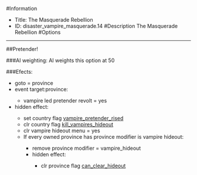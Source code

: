 #Information
 - Title: The Masquerade Rebellion
 - ID: disaster_vampire_masquerade.14
#Description
The Masquerade Rebellion
#Options

___
##Pretender!

###AI weighting:
AI weights this option at 50


###Efects:<ul><li>goto = province</li><li>event target:province:</li><ul><li>vampire led pretender revolt = yes</li></ul><li>hidden effect:</li><ul><li>set country flag [vampire_pretender_rised](../flags/vampire_pretender_rised.md)</li><li>clr country flag [kill_vampires_hideout](../flags/kill_vampires_hideout.md)</li><li>clr vampire hideout menu = yes</li><li>If every owned province has province modifier is vampire hideout:</li><ul><li>remove province modifier = vampire_hideout</li><li>hidden effect:</li><ul><li>clr province flag [can_clear_hideout](../flags/can_clear_hideout.md)</li></ul></ul></ul></ul>
